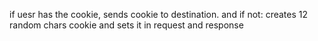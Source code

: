 if uesr has the cookie, sends cookie to destination.
and if not: creates 12 random chars cookie and sets it in request and response
